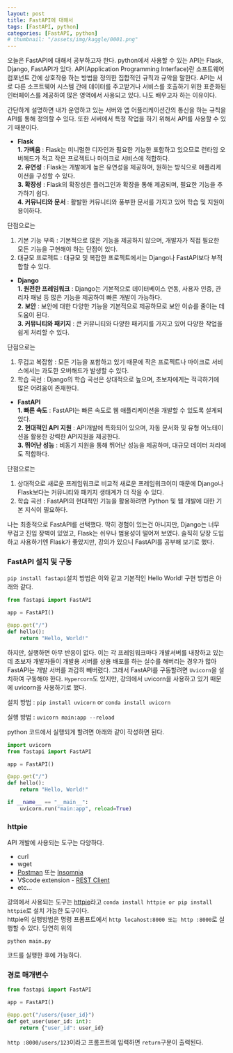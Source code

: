 ```yaml
---
layout: post
title: FastAPI에 대해서
tags: [FastAPI, python]
categories: [FastAPI, python]
# thumbnail: "/assets/img/kaggle/0001.png"
---
```

오늘은 FastAPI에 대해서 공부하고자 한다. python에서 사용할 수 있는 API는 Flask, Django, FastAPI가 있다. API(Application Programming Interface)란 소프트웨어 컴포넌트 간에 상호작용 하는 방법을 정의한 집합적인 규칙과 규악을 말한다. API는 서로 다른 소프트웨어 시스템 간에 데이터를 주고받거나 서비스를 호출하기 위한 표준화된 인터페이스를 제공하여 많은 영역에서 사용되고 있다. 나도 배우고자 하는 이유이다.  

간단하게 설명하면 내가 운영하고 있는 서버와 앱 어플리케이션간의 통신을 하는 규칙을 API를 통해 정의할 수 있다. 또한 서버에서 특정 작업을 하기 위해서 API를 사용할 수 있기 때문이다.

+ **Flask**  
**1. 가벼움** : Flask는 미니멀한 디자인과 필요한 기능한 포함하고 있으므로 런타임 오버헤드가 적고 작은 프로젝트나 마이크로 서비스에 적합하다.  
**2. 유연성** : Flask는 개발에게 높은 유연성을 제공하며, 원하는 방식으로 애플리케이션을 구성할 수 있다.  
**3. 확장성** : Flask의 확장성은 플러그인과 확장을 통해 제공되며, 필요한 기능을 추가하기 쉽다.  
**4. 커뮤니티와 문서** : 활발한 커뮤니티와 풍부한 문서를 가지고 있어 학습 및 지원이 용이하다.  

단점으로는  
1. 기본 기능 부족 : 기본적으로 많은 기능을 제공하지 않으며, 개발자가 직접 필요한 모든 기능을 구현해야 하는 단점이 있다.  
2. 대규모 프로젝트 : 대규모 및 복잡한 프로젝트에서는 Django나 FastAPI보다 부적합할 수 있다.

+ **Django**  
**1. 원전한 프레임워크** : Django는 기본적으로 데이터베이스 연동, 사용자 인증, 관리자 패널 등 많은 기능을 제공하여 빠른 개발이 가능하다.  
**2. 보안** : 보안에 대한 다양한 기능을 기본적으로 제공하므로 보안 이슈를 줄이는 데 도움이 된다.  
**3. 커뮤니티와 패키지** : 큰 커뮤니티와 다양한 패키지를 가지고 있어 다양한 작업을 쉽게 처리할 수 있다.  

단점으로는  
1. 무겁고 복잡함 : 모든 기능을 포함하고 있기 때문에 작은 프로젝트나 마이크로 서비스에서는 과도한 오버해드가 발생할 수 있다.  
2. 학습 곡선 : Django의 학습 곡선은 상대적으로 높으며, 초보자에게는 적극하기에 많은 어려움이 존재한다.  


+ **FastAPI**  
**1. 빠른 속도** : FastAPI는 빠른 속도로 웹 애플리케이션을 개발할 수 있도록 설계되었다.  
**2. 현대적인 API 지원** : API개발에 특화되어 있으며, 자동 문서화 및 유형 어노테이션을 활용한 강력한 API지원을 제공한다.  
**3. 뛰어난 성능** : 비동기 지원을 통해 뛰어난 성능을 제공하며, 대규모 데이터 처리에도 적합하다.  

단점으로는  
1. 상대적으로 새로운 프레임워크로 비교적 새로운 프레임워크이미 때문에 Django나 Flask보다는 커뮤니티와 패키지 생태계가 더 작을 수 있다.  
2. 학습 곡선 : FastAPI의 현대적인 기능을 활용하려면 Python 및 웹 개발에 대한 기본 지식이 필요하다.  


나는 최종적으로 FastAPI를 선택했다. 딱히 경험이 있는건 아니지만, Django는 너무 무겁고 진입 장벽이 있었고, Flask는 쉬우나 범용성이 떨어져 보였다. 솔직히 당장 도입하고 사용하기엔 Flask가 좋았지만, 강의가 있으니 FastAPI를 공부해 보기로 했다.  

### FastAPI 설치 및 구동  

`pip install fastapi`설치 방법은 이와 같고 기본적인 Hello World! 구현 방법은 아래와 같다.  
```python
from fastapi import FastAPI

app = FastAPI()

@app.get("/")
def hello():
    return "Hello, World!"
```
하지만, 실행하면 아무 반응이 없다. 이는 각 프레임워크마다 개발서버를 내장하고 있는데 초보자 개발자들이 개발용 서버를 상용 배포를 하는 실수를 해버리는 경우가 많아 FastAPI는 개발 서버를 과감히 빼버렸다. 그래서 FastAPI를 구동할려면 `Uvicorn`을 설치하여 구동해야 한다. `Hypercorn`도 있지만, 강의에서 uvicorn을 사용하고 있기 때문에 uvicorn을 사용하기로 했다.  

설치 방법 : `pip install uvicorn` or `conda install uvicorn`  

실행 방법 : `uvicorn main:app --reload`

python 코드에서 실행되게 할려면 아래와 같이 작성하면 된다.  
```python
import uvicorn
from fastapi import FastAPI

app = FastAPI()

@app.get("/")
def hello():
    return "Hello, World!"

if __name__ == "__main__":
    uvicorn.run("main:app", reload=True)
```

### httpie  
API 개발에 사용되는 도구는 다양하다.  
+ curl
+ wget
+ [Postman](https://www.postman.com/) 또는 [Insomnia](https://insomnia.rest/)
+ VScode extension - [REST Client](https://marketplace.visualstudio.com/items?itemName=humao.rest-client)
+ etc...

강의에서 사용되는 도구는 [httpie](https://httpie.io/)라고 `conda install httpie or pip install httpie`로 설치 가능한 도구이다.  
httpie의 실행방법은 명령 프롬프트에서 `http locahost:8000 또는 http :8000`로 실행할 수 있다. 당연히 위의 
```
python main.py
```
코드를 실행한 후에 가능하다.  

### 경로 매개변수  

```python
from fastapi import FastAPI

app = FastAPI()

@app.get("/users/{user_id}")
def get_user(user_id: int):
    return {"user_id": user_id}
```

`http :8000/users/123`이라고 프롬프트에 입력하면 `return`구문이 출력된다. 